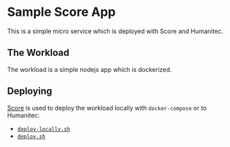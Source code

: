# Sample Score App

This is a simple micro service which is deployed with Score and Humanitec.

## The Workload

The workload is a simple nodejs app which is dockerized.

## Deploying

[Score](https://score.dev/) is used to deploy the workload locally with `docker-compose` or to Humanitec:
- [`deploy-locally.sh`](deploy-locally.sh)
- [`deploy.sh`](deploy.sh)
